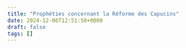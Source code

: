 ```yaml
---
title: "Prophéties concernant la Réforme des Capucins"
date: 2024-12-06T12:51:50+0000
draft: false
tags: []
---
```

